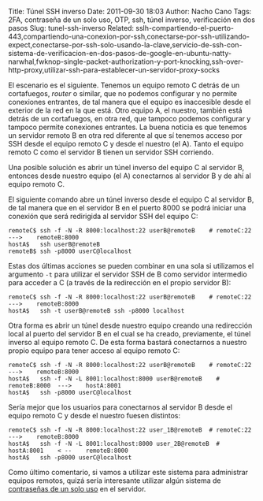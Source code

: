 Title: Túnel SSH inverso
Date: 2011-09-30 18:03
Author: Nacho Cano
Tags: 2FA, contraseña de un solo uso, OTP, ssh, túnel inverso, verificación en dos pasos
Slug: tunel-ssh-inverso
Related: sslh-compartiendo-el-puerto-443,compartiendo-una-conexion-por-ssh,conectarse-por-ssh-utilizando-expect,conectarse-por-ssh-solo-usando-la-clave,servicio-de-ssh-con-sistema-de-verificacion-en-dos-pasos-de-google-en-ubuntu-natty-narwhal,fwknop-single-packet-authorization-y-port-knocking,ssh-over-http-proxy,utilizar-ssh-para-establecer-un-servidor-proxy-socks

El escenario es el siguiente. Tenemos un equipo remoto C detrás de un
cortafuegos, _router_ o similar, que no podemos configurar y no permite
conexiones entrantes, de tal manera que el equipo es inaccesible desde
el exterior de la red en la que está. Otro equipo A, el nuestro, también
está detrás de un cortafuegos, en otra red, que tampoco podemos
configurar y tampoco permite conexiones entrantes. La buena noticia es
que tenemos un servidor remoto B en otra red diferente al que sí tenemos
acceso por SSH desde el equipo remoto C y desde el nuestro (el A). Tanto
el equipo remoto C como el servidor B tienen un servidor SSH corriendo.

Una posible solución es abrir un túnel inverso del equipo C al servidor
B, entonces desde nuestro equipo (el A) conectarnos al servidor B y de
ahí al equipo remoto C.

El siguiente comando abre un túnel inverso desde el equipo C al servidor
B, de tal manera que en el servidor B en el puerto 8000 se podrá iniciar
una conexión que será redirigida al servidor SSH del equipo C:

    remoteC$ ssh -f -N -R 8000:localhost:22 userB@remoteB    # remoteC:22    --->    remoteB:8000
    hostA$   ssh userB@remoteB
    remoteB$ ssh -p8000 userC@localhost

Estas dos últimas acciones se pueden combinar en una sola si utilizamos
el argumento `-t` para utilizar el servidor SSH de B como servidor
intermedio para acceder a C (a través de la redirección en el propio
servidor B):

    remoteC$ ssh -f -N -R 8000:localhost:22 userB@remoteB    # remoteC:22    --->    remoteB:8000
    hostA$   ssh -t userB@remoteB ssh -p8000 localhost

Otra forma es abrir un túnel desde nuestro equipo creando una
redirección local al puerto del servidor B en el cual se ha creado,
previamente, el túnel inverso al equipo remoto C. De esta forma bastará
conectarnos a nuestro propio equipo para tener acceso al equipo remoto
C:

    remoteC$ ssh -f -N -R 8000:localhost:22 userB@remoteB    # remoteC:22    --->    remoteB:8000
    hostA$   ssh -f -N -L 8001:localhost:8000 userB@remoteB    # remoteB:8000  --->    hostA:8001
    hostA$   ssh -p8000 userC@localhost

Sería mejor que los usuarios para conectarnos al servidor B desde el
equipo remoto C y desde el nuestro fuesen distintos:

    remoteC$ ssh -f -N -R 8000:localhost:22 user_1B@remoteB  # remoteC:22    --->    remoteB:8000
    hostA$   ssh -f -N -L 8001:localhost:8000 user_2B@remoteB  # hostA:8001    < --    remoteB:8000
    hostA$   ssh -p8000 userC@localhost

Como último comentario, si vamos a utilizar este sistema para
administrar equipos remotos, quizá sería interesante utilizar algún
sistema de [contraseñas de un solo uso][] en el servidor.

  [contraseñas de un solo uso]: {filename}/admin/servicio-de-ssh-con-sistema-de-verificacion-en-dos-pasos-de-google-en-ubuntu-natty-narwhal.md
    "contraseñas de un solo uso"
